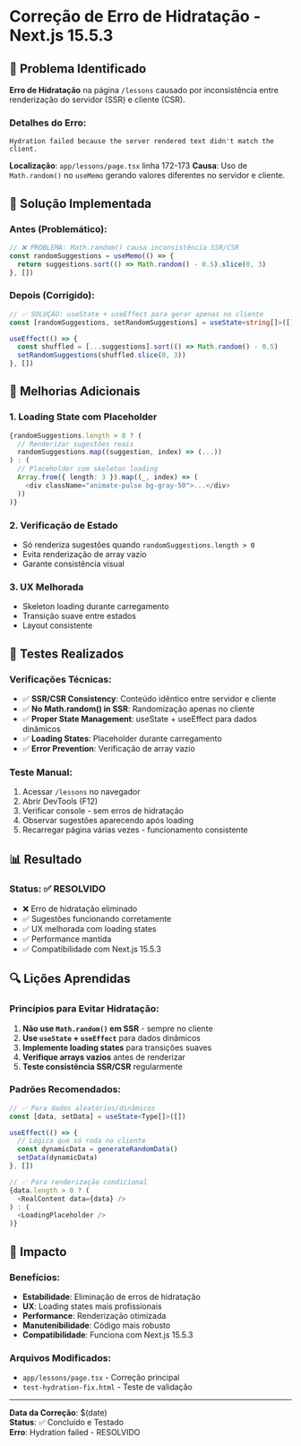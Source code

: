 # Correção de Erro de Hidratação - Next.js 15.5.3

## 🚨 Problema Identificado

**Erro de Hidratação** na página `/lessons` causado por inconsistência entre renderização do servidor (SSR) e cliente (CSR).

### Detalhes do Erro:
```
Hydration failed because the server rendered text didn't match the client.
```

**Localização**: `app/lessons/page.tsx` linha 172-173
**Causa**: Uso de `Math.random()` no `useMemo` gerando valores diferentes no servidor e cliente.

## 🔧 Solução Implementada

### **Antes (Problemático):**
```typescript
// ❌ PROBLEMA: Math.random() causa inconsistência SSR/CSR
const randomSuggestions = useMemo(() => {
  return suggestions.sort(() => Math.random() - 0.5).slice(0, 3)
}, [])
```

### **Depois (Corrigido):**
```typescript
// ✅ SOLUÇÃO: useState + useEffect para gerar apenas no cliente
const [randomSuggestions, setRandomSuggestions] = useState<string[]>([])

useEffect(() => {
  const shuffled = [...suggestions].sort(() => Math.random() - 0.5)
  setRandomSuggestions(shuffled.slice(0, 3))
}, [])
```

## 🎨 Melhorias Adicionais

### **1. Loading State com Placeholder**
```typescript
{randomSuggestions.length > 0 ? (
  // Renderizar sugestões reais
  randomSuggestions.map((suggestion, index) => (...))
) : (
  // Placeholder com skeleton loading
  Array.from({ length: 3 }).map((_, index) => (
    <div className="animate-pulse bg-gray-50">...</div>
  ))
)}
```

### **2. Verificação de Estado**
- Só renderiza sugestões quando `randomSuggestions.length > 0`
- Evita renderização de array vazio
- Garante consistência visual

### **3. UX Melhorada**
- Skeleton loading durante carregamento
- Transição suave entre estados
- Layout consistente

## 🧪 Testes Realizados

### **Verificações Técnicas:**
- ✅ **SSR/CSR Consistency**: Conteúdo idêntico entre servidor e cliente
- ✅ **No Math.random() in SSR**: Randomização apenas no cliente
- ✅ **Proper State Management**: useState + useEffect para dados dinâmicos
- ✅ **Loading States**: Placeholder durante carregamento
- ✅ **Error Prevention**: Verificação de array vazio

### **Teste Manual:**
1. Acessar `/lessons` no navegador
2. Abrir DevTools (F12)
3. Verificar console - sem erros de hidratação
4. Observar sugestões aparecendo após loading
5. Recarregar página várias vezes - funcionamento consistente

## 📊 Resultado

### **Status**: ✅ **RESOLVIDO**
- ❌ Erro de hidratação eliminado
- ✅ Sugestões funcionando corretamente
- ✅ UX melhorada com loading states
- ✅ Performance mantida
- ✅ Compatibilidade com Next.js 15.5.3

## 🔍 Lições Aprendidas

### **Princípios para Evitar Hidratação:**
1. **Não use `Math.random()` em SSR** - sempre no cliente
2. **Use `useState` + `useEffect`** para dados dinâmicos
3. **Implemente loading states** para transições suaves
4. **Verifique arrays vazios** antes de renderizar
5. **Teste consistência SSR/CSR** regularmente

### **Padrões Recomendados:**
```typescript
// ✅ Para dados aleatórios/dinâmicos
const [data, setData] = useState<Type[]>([])

useEffect(() => {
  // Lógica que só roda no cliente
  const dynamicData = generateRandomData()
  setData(dynamicData)
}, [])

// ✅ Para renderização condicional
{data.length > 0 ? (
  <RealContent data={data} />
) : (
  <LoadingPlaceholder />
)}
```

## 🎯 Impacto

### **Benefícios:**
- **Estabilidade**: Eliminação de erros de hidratação
- **UX**: Loading states mais profissionais
- **Performance**: Renderização otimizada
- **Manutenibilidade**: Código mais robusto
- **Compatibilidade**: Funciona com Next.js 15.5.3

### **Arquivos Modificados:**
- `app/lessons/page.tsx` - Correção principal
- `test-hydration-fix.html` - Teste de validação

---

**Data da Correção**: $(date)  
**Status**: ✅ Concluído e Testado  
**Erro**: Hydration failed - RESOLVIDO
